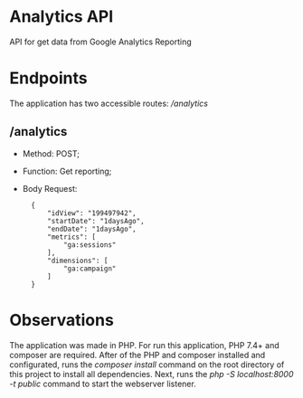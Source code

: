 # Analytics API
API for get data from Google Analytics Reporting

# Endpoints
The application has two accessible routes: _/analytics_

## /analytics
- Method: POST;
- Function: Get reporting;
- Body Request: 

        {
            "idView": "199497942",
            "startDate": "1daysAgo",
            "endDate": "1daysAgo",
            "metrics": [
                "ga:sessions"
            ],
            "dimensions": [
                "ga:campaign"
            ]
        }

# Observations
The application was made in PHP. For run this application, PHP 7.4+ and composer are required. After of the PHP and composer installed and configurated, runs the _composer install_ command on the root directory of this project to install all dependencies. Next, runs the _php -S localhost:8000 -t public_ command to start the webserver listener.